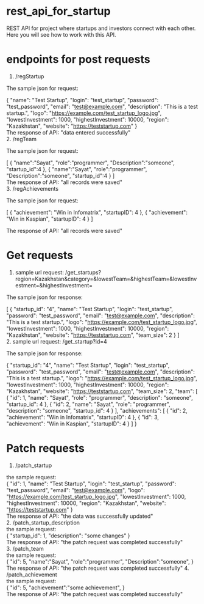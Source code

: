 # rest_api_for_startup
REST API for project where startups and investors connect with each other. Here you will see how to work with this API.
# endpoints for post requests
1. /regStartup   

The sample json for request:   

{
    "name": "Test Startup",
    "login": "test_startup",
    "password": "test_password",
    "email": "test@example.com",
    "description": "This is a test startup.",
    "logo": "https://example.com/test_startup_logo.jpg",
    "lowestInvestment": 1000,
    "highestInvestment": 10000,
    "region": "Kazakhstan",
    "website": "https://teststartup.com"
}   
The response of API: "data entered successfully"   
2. /regTeam   

The sample json for request:   

[
    {
        "name":"Sayat",
        "role":"programmer",
        "Description":"someone",
        "startup_id":4
    }, 
    {
        "name":"Sayat",
        "role":"programmer",
        "Description":"someone",
        "startup_id":4
    }
]   
The response of API: "all records were saved"  
3. /regAchievements   

The sample json for request:   

[
    {
        "achievement": "Win in Infomatrix",
        "startupID": 4
    },
    {
        "achievement": "Win in Kaspian",
        "startupID": 4
    }
]   

The response of API: "all records were saved" 
# Get requests  
1. sample url request: /get_startups?region=Kazakhstan&category=&lowestTeam=&highestTeam=&lowestInvestment=&highestInvestment=   

The sample json for response:   

[
  {
    "startup_id": "4",
    "name": "Test Startup",
    "login": "test_startup",
    "password": "test_password",
    "email": "test@example.com",
    "description": "This is a test startup.",
    "logo": "https://example.com/test_startup_logo.jpg",
    "lowestInvestment": 1000,
    "highestInvestment": 10000,
    "region": "Kazakhstan",
    "website": "https://teststartup.com",
    "team_size": 2
  }
]    
2. sample url request: /get_startup?id=4  

The sample json for response:   

{
  "startup_id": "4",
  "name": "Test Startup",
  "login": "test_startup",
  "password": "test_password",
  "email": "test@example.com",
  "description": "This is a test startup.",
  "logo": "https://example.com/test_startup_logo.jpg",
  "lowestInvestment": 1000,
  "highestInvestment": 10000,
  "region": "Kazakhstan",
  "website": "https://teststartup.com",
  "team_size": 2,
  "team": [
    {
    "id": 1,
    "name": "Sayat",
    "role": "programmer",
    "description": "someone",
    "startup_id": 4
    },
    {
    "id": 2,
    "name": "Sayat",
    "role": "programmer",
    "description": "someone",
    "startup_id": 4
    }
  ],
  "achievements": [
    {
    "id": 2,
    "achievement": "Win in Infomatrix",
    "startupID": 4
    },
    {
    "id": 3,
    "achievement": "Win in Kaspian",
    "startupID": 4
    }
  ]
}
# Patch requests
1. /patch_startup   

the sample request:  
{
    "id": 1,
    "name": "Test Startup",
    "login": "test_startup",
    "password": "test_password",
    "email": "test@example.com",
    "logo": "https://example.com/test_startup_logo.jpg",
    "lowestInvestment": 1000,
    "highestInvestment": 10000,
    "region": "Kazakhstan",
    "website": "https://teststartup.com"
}   
The response of API: "the data was successfully updated"   
2. /patch_startup_description   
the sample request:  
{
    "startup_id": 1,
    "description": "some changes"
}   
The response of API: "the patch request was completed successfully"   
3. /patch_team   
the sample request:  
{
    "id": 5,
    "name":"Sayat",
    "role":"programmer",
    "Description":"someone",
    }   
The response of API: "the patch request was completed successfully"
4. /patch_achievement   
the sample request:  
{
    "id": 5,
    "achievement":"some achievement",
    }   
The response of API: "the patch request was completed successfully"

